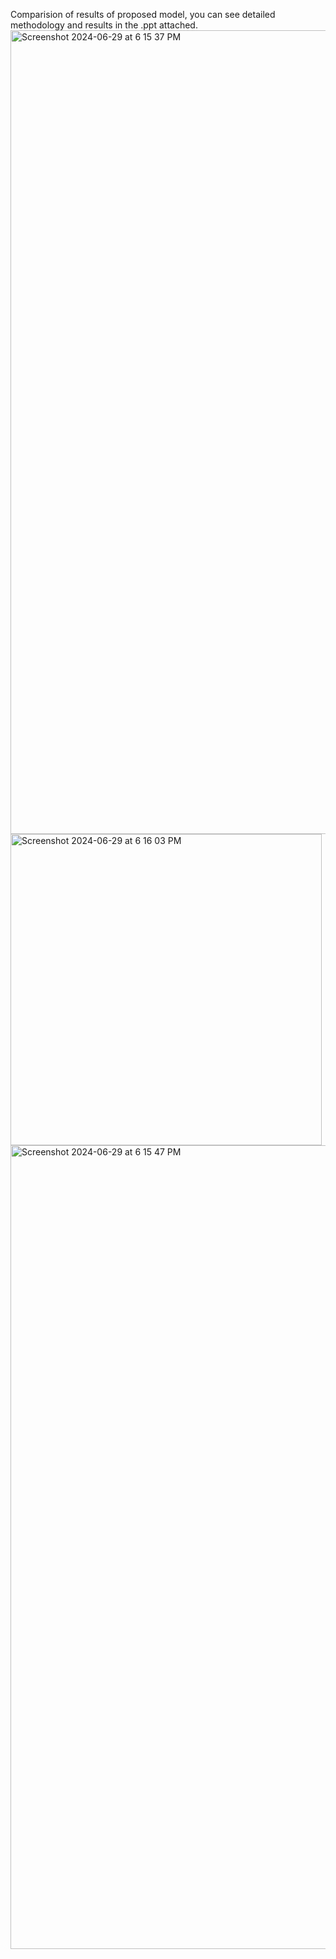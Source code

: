 Comparision of results of proposed model, you can see detailed methodology and results in the .ppt attached.
<img width="1286" alt="Screenshot 2024-06-29 at 6 15 37 PM" src="https://github.com/Kota1609/Hateful-Meme-Detection/assets/73300674/5c831aff-6ec8-4b20-ad51-467343b48014">
<img width="498" alt="Screenshot 2024-06-29 at 6 16 03 PM" src="https://github.com/Kota1609/Hateful-Meme-Detection/assets/73300674/a4c256db-17f2-419c-acc1-fe64d8d390c1">
<img width="1286" alt="Screenshot 2024-06-29 at 6 15 47 PM" src="https://github.com/Kota1609/Hateful-Meme-Detection/assets/73300674/2a920ec5-7004-4054-97d4-c39796331faa">
